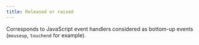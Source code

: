 ```yaml
---
title: Released or raised
---
```


Corresponds to JavaScript event handlers considered as bottom-up events (`mouseup`, `touchend` for example).
